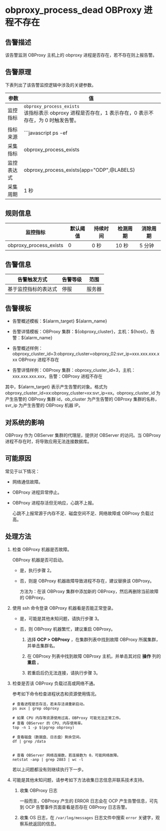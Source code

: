 obproxy_process_dead OBProxy 进程不存在
=======================================================

告警描述
-------------------------

该告警监测 OBProxy 主机上的 obproxy 进程是否存在，若不存在则上报告警。

告警原理
-------------------------

下表列出了该告警监控逻辑中涉及的关键参数。

|  参数   |                                                                                   值                                                                                   |
|-------|-----------------------------------------------------------------------------------------------------------------------------------------------------------------------|
| 监控指标  | `obproxy_process_exists` </br>  该指标表示 obproxy 进程是否存在，1 表示存在，0 表示不存在，为 0 时触发告警。                                                         |
| 指标来源  | ```javascript ps -ef|grep -w obproxy|grep -v grep|wc -l ```  </br> 该告警的指标来源相对特殊，是 OCP-Agent 执行上述 Linux 指令检查 obproxy 进程是否存在 |
| 采集指标  | obproxy_process_exists                                                                                                                                                |
| 监控表达式 | obproxy_process_exists{app="ODP",@LABELS}                                                                                                                             |
| 采集周期  | 1 秒                                                                                                                                                                   |

规则信息
-------------------------

|          监控指标          | 默认阈值 | 持续时间 | 检测周期 | 消除周期 |
|------------------------|------|------|------|------|
| obproxy_process_exists | 0    | 0 秒  | 10 秒 | 5 分钟 |

告警信息
-------------------------

|   告警触发方式   | 告警等级 | 范围  |
|------------|------|-----|
| 基于监控指标的表达式 | 停服   | 服务器 |

告警模板
-------------------------

* 告警概述模板：\${alarm_target} ${alarm_name}

* 告警详情模板：OBProxy 集群：\${obproxy_cluster}，主机：\${host}，告警：${alarm_name}
  
* 告警概述样例：obproxy_cluster_id=3:obproxy_cluster=obproxy_02:svr_ip=xxx.xxx.xxx.xxx OBProxy 进程不存在

* 告警详情样例：OBProxy 集群：obproxy_cluster_id=3，主机：xxx.xxx.xxx.xxx，告警：OBProxy 进程不存在

其中，${alarm_target} 表示产生告警的对象。格式为obproxy_cluster_id=xx:obproxy_cluster=xx:svr_ip=xx。obproxy_cluster_id 为产生告警的 OBProxy 集群 id，ob_cluster 为产生告警的 OBProxy 集群的名称，svr_ip 为产生告警的 OBProxy 机器 IP。

对系统的影响
---------------------------

OBProxy 作为 OBServer 集群的代理层，提供对 OBServer 的访问。当 OBProxy 进程不存在时，将导致应用无法连接数据库。

可能原因
-------------------------

常见于以下情况：

* 网络通信故障。

* OBProxy 进程异常停止。

* OBProxy 进程存活但无响应，心跳不上报。

  心跳不上报常源于内存不足、磁盘空间不足、网络故障或 OBProxy 负载过高。
  
**处理方法**
-----------------------------

1. 检查 OBProxy 机器是否故障。

   OBProxy 机器是否可启动。
   * 是，执行步骤 2。

   * 否，则是 OBProxy 机器故障导致进程不存在，建议替换该 OBProxy。

     方法为：在该 OBProxy 集群中添加新的 OBProxy，然后再删除当前故障的 OBProxy。

2. 使用 ssh 命令登录 OBProxy 机器看是否能正常登录。

   * 是，可能是其他未知问题，请执行步骤 3。

   * 否，则 OBProxy 机器繁忙，建议重启 OBProxy。

     1. 选择 **OCP \> OBProxy** ，在集群列表中找到故障 OBProxy 所属集群，并单击集群名。

     2. 在 OBProxy 列表中找到故障 OBProxy 主机，并单击其对应 **操作** 列的 **重启** 。

     3. 若重启后仍无法连接，请执行步骤 3。

3. 检查是否该 OBProxy 负载过高或网络不通。

   参考如下命令检查进程状态和资源使用情况。

   ```shell
   # 查看进程是否存活，若未存活请重新启动。
   ps aux | grep obproxy
   
   # 如果 CPU 内存等资源使用过高，OBProxy 可能无法正常工作。
   # 查看 OBServer 的 CPU、内存使用率。
   top -n 1 -p $(pgrep obproxy)
   
   # 查看磁盘（数据盘、日志盘）剩余空间。
   df | grep /data
   
   
   # 查看 OBServer 网络连接数，若连接数为 0，可能网络故障。
   netstat -anp | grep 2883 | wc -l
   ```

   若以上问题都没有则继续执行下一步。

4. 可能是其他未知问题，请参考如下方法收集日志信息并联系技术支持。

   1. 收集 OBProxy 日志

      一般而言，OBProxy 产生的 ERROR 日志会在 OCP 产生告警信息，可先到 OCP 告警事件页面查看是否存在 OBProxy 日志告警。

   2. 收集 OS 日志，在 `/var/log/messages` 日志文件中搜索 `error` 关键字，观察系统返回的信息。
